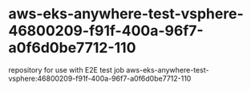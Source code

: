 # aws-eks-anywhere-test-vsphere-46800209-f91f-400a-96f7-a0f6d0be7712-110
repository for use with E2E test job aws-eks-anywhere-test-vsphere:46800209-f91f-400a-96f7-a0f6d0be7712-110
